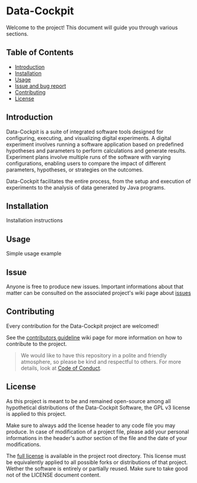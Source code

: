 
# Data-Cockpit

Welcome to the project! This document will guide you through various sections.

## Table of Contents

- [Introduction](#introduction)
- [Installation](#installation)
- [Usage](#usage)
- [Issue and bug report](#issue)
- [Contributing](#contributing)
- [License](#license)

## Introduction

Data-Cockpit is a suite of integrated software tools designed for configuring, executing, and visualizing digital experiments. A digital experiment involves running a software application based on predefined hypotheses and parameters to perform calculations and generate results. Experiment plans involve multiple runs of the software with varying configurations, enabling users to compare the impact of different parameters, hypotheses, or strategies on the outcomes.

Data-Cockpit facilitates the entire process, from the setup and execution of experiments to the analysis of data generated by Java programs.

## Installation

Installation instructions

## Usage

Simple usage example

## Issue

Anyone is free to produce new issues. Important informations about that matter can be consulted on the associated project's wiki page about [issues](https://github.com/NPerrenoud/testing/wiki/Setup-an-issue)

## Contributing

Every contribution for the Data-Cockpit project are welcomed!

See the [contributors guideline](https://github.com/NPerrenoud/testing/wiki/Contributiors-guideline) wiki page for more information on how to contribute to the project.

> We would like to have this repository in a polite and friendly atmosphere, so please be kind and respectful to others. For more details, look at [Code of Conduct](https://github.com/NPerrenoud/testing/blob/main/CODE_OF_CONDUCT.md).

## License

As this project is meant to be and remained open-source among all hypothetical distributions of the Data-Cockpit Software, the GPL v3 license is applied to this project. 

Make sure to always add the license header to any code file you may produce. In case of modification of a project file, please add your personal informations in the header's author section of the file and the date of your modifications. 

The [full license](https://github.com/NPerrenoud/testing/blob/main/LICENSE) is available in the project root directory. This license must be equivalently applied to all possible forks or distributions of that project. Wether the software is entirely or partially reused. Make sure to take good not of the LICENSE document content. 


